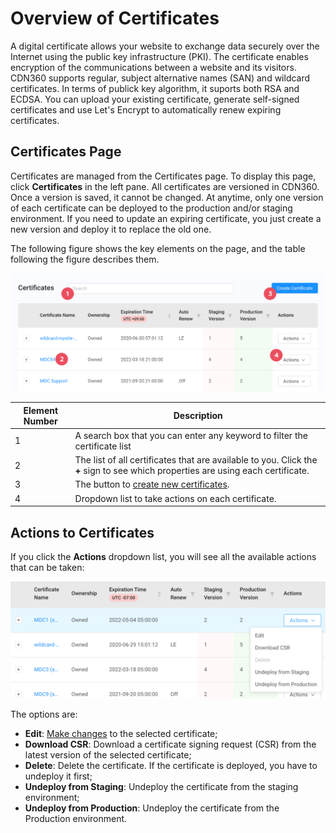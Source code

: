 # Overview of Certificates

A digital certificate allows your website to exchange data securely over the Internet using the public key infrastructure (PKI). The certificate enables encryption of the communications between a website and its visitors. CDN360 supports regular, subject alternative names (SAN) and wildcard certificates. In terms of publick key algorithm, it suports both RSA and ECDSA. You can upload your existing certificate, generate self-signed certificates and use Let's Encrypt to automatically renew expiring certificates.

## Certificates Page 

Certificates are managed from the Certificates page. To display this page, click **Certificates** in the left pane. All certificates are versioned in CDN360. Once a version is saved, it cannot be changed. At anytime, only one version of each certificate can be deployed to the production and/or staging environment. If you need to update an expiring certificate, you just create a new version and deploy it to replace the old one.

The following figure shows the key elements on the page, and the table following the figure describes them.

<p align="center"><img src="/docs/resources/images/Certificates Page.png" alt="Certificate List" width="700"></p>

| **Element Number**|**Description**|
|-|-|
|1|A search box that you can enter any keyword to filter the certificate list|
|2|The list of all certificates that are available to you. Click the **+** sign to see which properties are using each certificate.|
|3|The button to [create new certificates](</docs/portal/certificates/creating-certificates.md>).|
|4|Dropdown list to take actions on each certificate.|

## Actions to Certificates
If you click the **Actions** dropdown list, you will see all the available actions that can be taken:
<p align="center"><img src="/docs/resources/images/CertificateActions.png" alt="Certificate Actions" width="700"></p>
The options are:

- **Edit**: [Make changes](</docs/portal/certificates/updating-certificates.md>) to the selected certificate;
- **Download CSR**: Download a certificate signing request (CSR) from the latest version of the selected certificate;
- **Delete**: Delete the certificate. If the certificate is deployed, you have to undeploy it first;
- **Undeploy from Staging**: Undeploy the certificate from the staging environment;
- **Undeploy from Production**: Undeploy the certificate from the Production environment.
